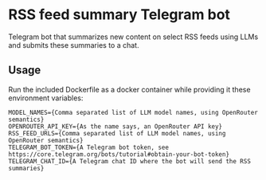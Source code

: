 # RSS feed summary Telegram bot 

Telegram bot that summarizes new content on select RSS feeds using LLMs and submits these summaries to a chat.

## Usage

Run the included Dockerfile as a docker container while providing it these environment variables:

```shell
MODEL_NAMES={Comma separated list of LLM model names, using OpenRouter semantics}
OPENROUTER_API_KEY={As the name says, an OpenRouter API key}
RSS_FEED_URLS={Comma separated list of LLM model names, using OpenRouter semantics}
TELEGRAM_BOT_TOKEN={A Telegram bot token, see https://core.telegram.org/bots/tutorial#obtain-your-bot-token}
TELEGRAM_CHAT_ID={A Telegram chat ID where the bot will send the RSS summaries}
```
